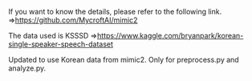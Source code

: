 If you want to know the details, please refer to the following link.
=>https://github.com/MycroftAI/mimic2

The data used is KSSSD
=>https://www.kaggle.com/bryanpark/korean-single-speaker-speech-dataset

Updated to use Korean data from mimic2.
Only for preprocess.py and analyze.py.

